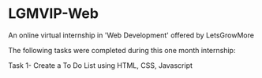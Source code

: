 # LGMVIP-Web

An online virtual internship in 'Web Development' offered by LetsGrowMore

The following tasks were completed during this one month internship:

Task 1- Create a To Do List using HTML, CSS, Javascript
